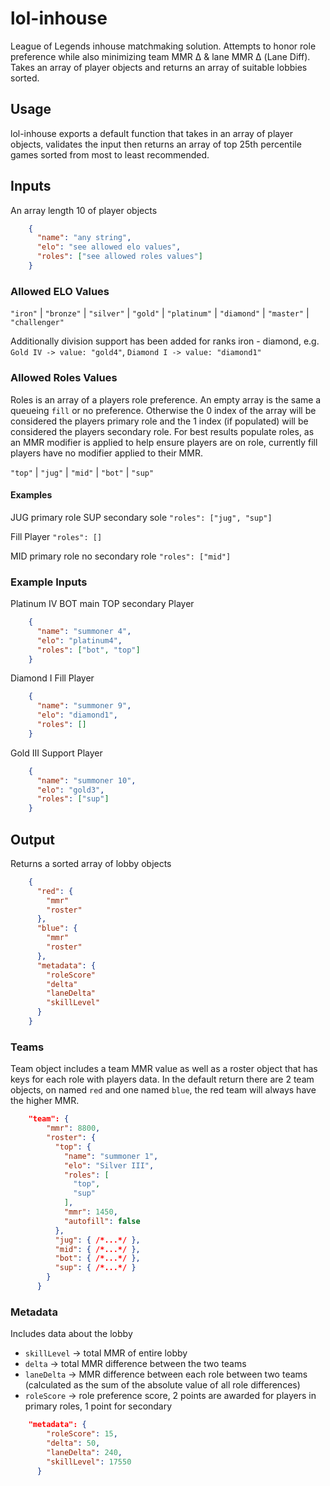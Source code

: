 # lol-inhouse

League of Legends inhouse matchmaking solution. Attempts to honor role preference while also minimizing team MMR Δ & lane MMR Δ (Lane Diff). Takes an array of player objects and returns an array of suitable lobbies sorted. 

## Usage

lol-inhouse exports a default function that takes in an array of player objects, validates the input then returns an array of top 25th percentile games sorted from most to least recommended.

## Inputs

An array length 10 of player objects
```json
    {
      "name": "any string",
      "elo": "see allowed elo values",
      "roles": ["see allowed roles values"]
    }
```

### Allowed ELO Values

`"iron"` | `"bronze"` | `"silver"` | `"gold"` | `"platinum"` | `"diamond"` | `"master"` | `"challenger"`

Additionally division support has been added for ranks iron - diamond, e.g. `Gold IV -> value: "gold4"`, `Diamond I -> value: "diamond1"`

### Allowed Roles Values

Roles is an array of a players role preference. An empty array is the same a queueing `fill` or no preference. Otherwise the 0 index of the array will be considered the players primary role and the 1 index (if populated) will be considered the players secondary role. For best results populate roles, as an MMR modifier is applied to help ensure players are on role, currently fill players have no modifier applied to their MMR.

`"top"` | `"jug"` | `"mid"` | `"bot"` | `"sup"`

#### Examples

JUG primary role SUP secondary sole 
`"roles": ["jug", "sup"]`

Fill Player 
`"roles": []`

MID primary role no secondary role
`"roles": ["mid"]`

### Example Inputs

Platinum IV BOT main TOP secondary Player
```json
    {
      "name": "summoner 4",
      "elo": "platinum4",
      "roles": ["bot", "top"]
    }
```
Diamond I Fill Player
```json
    {
      "name": "summoner 9",
      "elo": "diamond1",
      "roles": []
    }
```
Gold III Support Player
```json
    {
      "name": "summoner 10",
      "elo": "gold3",
      "roles": ["sup"]
    }
```

## Output

Returns a sorted array of lobby objects

```json
    {
      "red": {
        "mmr"
        "roster"
      },
      "blue": {
        "mmr"
        "roster"
      },
      "metadata": {
        "roleScore"
        "delta"
        "laneDelta"
        "skillLevel"
      }
    }
```

### Teams

Team object includes a team MMR value as well as a roster object that has keys for each role with players data. In the default return there are 2 team objects, on named `red` and one named `blue`, the red team will always have the higher MMR.

```json
    "team": {
        "mmr": 8800,
        "roster": {
          "top": {
            "name": "summoner 1",
            "elo": "Silver III",
            "roles": [
              "top",
              "sup"
            ],
            "mmr": 1450,
            "autofill": false
          },
          "jug": { /*...*/ },
          "mid": { /*...*/ },
          "bot": { /*...*/ },
          "sup": { /*...*/ }
        }
      }
```

### Metadata

Includes data about the lobby

* `skillLevel` -> total MMR of entire lobby
* `delta` -> total MMR difference between the two teams
* `laneDelta` -> MMR difference between each role between two teams (calculated as the sum of the absolute value of all role differences)
* `roleScore` -> role preference score, 2 points are awarded for players in primary roles, 1 point for secondary

```json
    "metadata": {
        "roleScore": 15,
        "delta": 50,
        "laneDelta": 240,
        "skillLevel": 17550
      }
```